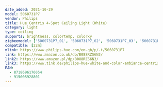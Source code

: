 ```yaml
---
date_added: 2021-10-29
model: 5060731P7
vendor: Philips
title: Hue Centris 4-Spot Ceiling Light (White)
category: light
type: ceiling
supports: brightness, colortemp, colorxy
zigbeemodel: ['5060731P7_01', '5060731P7_02', '5060731P7_03', '5060731P7_04', '5060731P7_05']
compatible: [z2m]
mlink: https://www.philips-hue.com/en-gb/p/-t/5060731P7
link: https://www.amazon.co.uk/dp/B088RZS6N3/
link2: https://www.amazon.pl/dp/B088RZS6N3/
link3: https://www.tink.de/philips-hue-white-and-color-ambiance-centris-spot-4flg
EAN: 
  - 8718696176054
  - 915005928801
---
```

